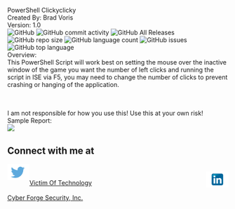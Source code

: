 PowerShell Clickyclicky<br />
Created By: Brad Voris<br />
Version: 1.0<br />
<img alt="GitHub" src="https://img.shields.io/github/license/bvoris/Clickyclicky">
<img alt="GitHub commit activity" src="https://img.shields.io/github/commit-activity/m/bvoris/Clickyclicky">
<img alt="GitHub All Releases" src="https://img.shields.io/github/downloads/bvoris/Clickyclicky/total">
<img alt="GitHub repo size" src="https://img.shields.io/github/repo-size/bvoris/Clickyclicky">
<img alt="GitHub language count" src="https://img.shields.io/github/languages/count/bvoris/Clickyclicky">
<img alt="GitHub issues" src="https://img.shields.io/github/issues/bvoris/Clickyclicky">
<img alt="GitHub top language" src="https://img.shields.io/github/languages/top/bvoris/Clickyclicky">
<br />
Overview:<br />
This PowerShell Script will work best on setting the mouse over the inactive window of the game you want the number of left clicks and running the script in ISE via F5, you may need to change the number of clicks to prevent crashing or hanging of the application.<br />



<br /><br />
I am not responsible for how you use this! Use this at your own risk!<br />
Sample Report:<br />
<IMG SRC="https://github.com/bvoris/Clickyclicky/blob/master/screenshot12.PNG">
<br />

## Connect with me at

<a href="https://twitter.com/HMInfoSecViking?ref_src=twsrc%5Etfw"><IMG SRC="https://github.com/bvoris/bvoris/blob/master/twitter.jpg" WIDTH=10% HEIGHT=10% ALIGN=LEFT></a>	
<a href="https://www.linkedin.com/in/brad-voris" target="_blank"><IMG SRC="https://github.com/bvoris/bvoris/blob/master/linkedin.png" WIDTH=10% HEIGHT=4% ALIGN=RIGHT></a>
<BR /> 
<A HREF="https://www.victimoftechnology.com">Victim Of Technology<A />
<BR /><BR />
<A HREF="https://www.cyberforgesecurity.com">Cyber Forge Security, Inc.<A />
